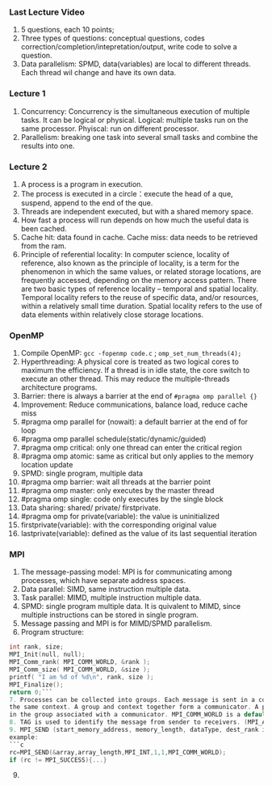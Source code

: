### Last Lecture Video

1. 5 questions, each 10 points;
2. Three types of questions: conceptual questions, codes correction/completion/intepretation/output, 
write code to solve a question.
3. Data parallelism: SPMD, data(variables) are local to different threads. Each thread wil change 
and have its own data.

### Lecture 1

1. Concurrency: Concurrency is the simultaneous execution of multiple tasks. It can be logical or physical.
Logical: multiple tasks run on the same processor. Phyiscal: run on different processor.
2. Parallelism: breaking one task into several small tasks and combine the results into one.

### Lecture 2

1. A process is a program in execution.
2. The process is executed in a circle：execute the head of a que, suspend, append to the end of the que.
3. Threads are independent executed, but with a shared memory space.
4. How fast a process will run depends on how much the useful data is been cached.
5. Cache hit: data found in cache. Cache miss: data needs to be retrieved from the ram.
6. Principle of referential locality: In computer science, locality of reference, 
also known as the principle of locality, is a term for the phenomenon in which the same values,
or related storage locations, are frequently accessed, depending on the memory access pattern. 
There are two basic types of reference locality – temporal and spatial locality. 
Temporal locality refers to the reuse of specific data, and/or resources, 
within a relatively small time duration. 
Spatial locality refers to the use of data elements within relatively close storage locations. 


### OpenMP

1. Compile OpenMP: `gcc -fopenmp code.c` ; `omp_set_num_threads(4);`
2. Hyperthreading: A physical core is treated as two logical cores to maximum the efficiency. 
If a thread is in idle state, the core switch to execute an other thread.
This may reduce the multiple-threads architecture programs.
3. Barrier: there is always a barrier at the end of `#pragma omp parallel {}`
4. Improvement: Reduce communications, balance load, reduce cache miss
5. #pragma omp parallel for (nowait): a default barrier at the end of for loop
6. #pragma omp parallel schedule(static/dynamic/guided)
7. #pragma omp critical: only one thread can enter the critical region
8. #pragma omp atomic: same as critical but only applies to the memory location update
9. SPMD: single program, multiple data
10. #pragma omp barrier: wait all threads at the barrier point
11. #pragma omp master: only executes by the master thread
12. #pragma omp single: code only executes by the single block
13. Data sharing: shared/ private/ firstprivate. 
14. #pragma omp for private(variable): the value is uninitialized
15. firstprivate(variable): with the corresponding original value
16. lastprivate(variable): defined as the value of its last sequential iteration

### MPI

1. The message-passing model: MPI is for communicating among processes, which have separate address spaces.
2. Data parallel: SIMD, same instruction multiple data.
3. Task parallel: MIMD, multiple instruction multiple data.
4. SPMD: single program multiple data. It is quivalent to MIMD, since multiple instructions can be stored in single program.
5. Message passing and MPI is for MIMD/SPMD parallelism.
6. Program structure:
```c
int rank, size;
MPI_Init(null, null);
MPI_Comm_rank( MPI_COMM_WORLD, &rank );
MPI_Comm_size( MPI_COMM_WORLD, &size );
printf( "I am %d of %d\n", rank, size );
MPI_Finalize();
return 0;```
7. Processes can be collected into groups. Each message is sent in a context and must be received in
the same context. A group and context together form a communicator. A process is identified by its rank
in the group associated with a communicator. MPI_COMM_WORLD is a default group that has all processes.
8. TAG is used to identify the message from sender to receivers. (MPI_ANY_TAG)
9. MPI_SEND (start_memory_address, memory_length, dataType, dest_rank in the communicator, tag, communicator)
example:
```c
rc=MPI_SEND(&array,array_length,MPI_INT,1,1,MPI_COMM_WORLD);
if (rc != MPI_SUCCESS){...}
```
9. 
